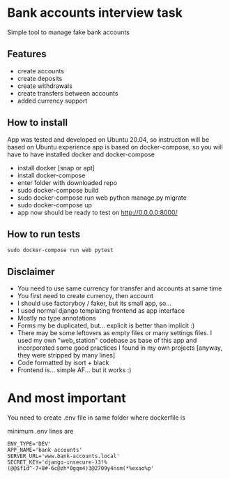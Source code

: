 # Bank accounts interview task
Simple tool to manage fake bank accounts

## Features
- create accounts
- create deposits
- create withdrawals
- create transfers between accounts
- added currency support


## How to install

App was tested and developed on Ubuntu 20.04, so instruction will be based on Ubuntu experience
app is based on docker-compose, so you will have to have installed docker and docker-compose

- install docker [snap or apt]
- install docker-compose
- enter folder with downloaded repo
- sudo docker-compose build
- sudo docker-compose run web python manage.py migrate
- sudo docker-compose up
- app now should be ready to test on http://0.0.0.0:8000/


## How to run tests
```
sudo docker-compose run web pytest
```


## Disclaimer

- You need to use same currency for transfer and accounts at same time
- You first need to create currency, then account
- I should use factoryboy / faker, but its small app, so...
- I used normal django templating frontend as app interface
- Mostly no type annotations
- Forms my be duplicated, but... explicit is better than implicit :)
- There may be some leftovers as empty files or many settings files. I used my own "web_station" codebase as base of this app and incorporated some good practices I found in my own projects [anyway, they were stripped by many lines]
- Code formatted by isort + black
- Frontend is... simple AF... but it works :)

# And most important
You need to create .env file in same folder where dockerfile is

minimum .env lines are
```
ENV_TYPE='DEV'
APP_NAME='bank accounts'
SERVER_URL='www.bank-accounts.local'
SECRET_KEY='django-insecure-)3!%(@@$f1d^-7+8#-6c@zh*0gqm4)3@2709y4nsm(*%exao%p'

```
